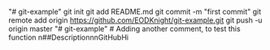 "# git-example"  git init git add README.md git commit -m "first commit" git remote add origin https://github.com/EODKnight/git-example.git git push -u origin master
"# git-example" 
#   A d d i n g   a n o t h e r   c o m m e n t ,   t o   t e s t   t h i s   f u n c t i o n  
 \ n # # D e s c r i p t i o n \ n \ n G i t H u b H i  
 